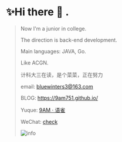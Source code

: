 # ✨Hi there 👋 .

<!--
**9AM751/9AM751** is a ✨ _special_ ✨ repository because its `README.md` (this file) appears on your GitHub profile.

Here are some ideas to get you started:

- 🔭 I’m currently working on ...
- 🌱 I’m currently learning ...
- 👯 I’m looking to collaborate on ...
- 🤔 I’m looking for help with ...
- 💬 Ask me about ...
- 📫 How to reach me: ...
- 😄 Pronouns: ...
- ⚡ Fun fact: ...
-->

> Now I'm a junior in college.
> 
> The direction is back-end development.
> 
> Main languages: JAVA, Go.
> 
> Like ACGN.
> 
> 计科大三在读，是个菜菜，正在努力
>
> email: bluewinters3@163.com
> 
> BLOG: https://9am751.github.io/
> 
> Yuque: [9AM · 语雀](https://www.yuque.com/9am_)
> 
> WeChat: [check](https://gitee.com/hawk9am/blogimage/raw/master/img/mmqrcode1639579394165.png)
> 
> ![info](https://github-readme-stats.vercel.app/api?username=9AM751) 

